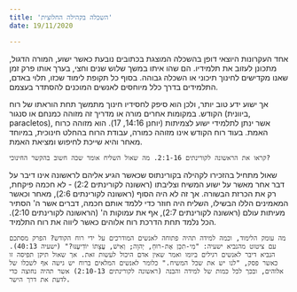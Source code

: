 ```yaml
---
title: 'השכלה בקהילה החלוצית'
date: 19/11/2020

---
```


אחד העקרונות היוצאי דופן בהשכלה המוצגת בכתובים נובעת כאשר ישוע, המורה הדגול, מתכונן לעזוב את תלמידיו. הם שהו איתו במשך שלוש שנים וחצי, בערך אותו פרק זמן שאנו מקדישים לחינוך תיכוני או השכלה גבוהה. בסוף כל תקופת לימוד שכזו, תלוי באדם, התלמידים בדרך כלל מיוחסים לאנשים המוכנים להסתדר בעצמם.

אך ישוע ידע טוב יותר, ולכן הוא סיפק לחסידיו חינוך מתמשך תחת הוראתו של רוח הקודש. במקומות אחרים מורה או מדריך זה מזוהה כמנחם או סנגור (ביוונית, paracletos), אשר ינתן לתלמידי ישוע לצמיתות (יוחנן 14:16, 17). הוא מזוהה כרוח האמת. בעוד רוח הקודש אינו מזוהה כמורה, עבודת הרוח בהחלט חינוכית, במיוחד מאחר והיא שייכת לחיפוש ומציאת האמת.

`קראו את הראשונה לקורינתים 2:1-16. מה שאול השליח אומר שכה חשוב בהקשר החינוכי?`

שאול מתחיל בהזכירו לקהילה בקורינתוס שכאשר הגיע אליהם לראשונה אינו דיבר על דבר אחר מאשר על ישוע המשיח וצליבתו (ראשונה לקורינתים 2:2) - לא חכמה פיקחת, רק את הכרזת הבשורה. אך זה לא היה הסוף (ראשונה לקורינתים 2:6), מאחר וכאשר המאמינים הללו הבשילו, השליח היה חוזר כדי ללמד אותם חכמה, דברים אשר ה' הסתיר מעיתות עולם (ראשונה לקורינתים 2:7), אף את עמוקות ה' (הראשונה לקורינתים 2:10). הכל נלמד תחת הדרכת רוח אלוהים כאשר ליווה את רוח התלמיד.

`מה עומק הלימוד, וכמה למידה תהיה פתוחה לאנשים המודרכים על ידי רוח הקודש? הפרק מסתכם עם ציטוט מהנביא ישעיה: "מִי-תִכֵּן אֶת-רוּחַ, יְהוָה; וְאִישׁ, עֲצָתוֹ יוֹדִיעֶנּוּ?" (ישעיה 40:13). הנביא דיבר לאנשים רגילים ביומו ואמר שאין אדם היכול לעשות זאת. אך שאול תיקן תפיסה זו כאשר פסק, "לנו יש את שכל המשיח." כלומר לאנשים המלאים ברוח יש גישה אף לשכלו של אלוהים, ובכך לכל כמות של למידה והבנה (ראשונה לקורינתים 2:10-13) אשר תהיה נחוצה כדי לדעת את דרך הישר.`